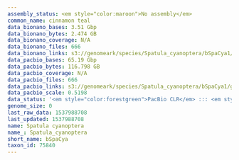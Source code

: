 ```yaml
---
assembly_status: <em style="color:maroon">No assembly</em>
common_name: cinnamon teal
data_bionano_bases: 3.51 Gbp
data_bionano_bytes: 2.474 GB
data_bionano_coverage: N/A
data_bionano_files: 666
data_bionano_links: s3://genomeark/species/Spatula_cyanoptera/bSpaCya1/genomic_data/bionano/<br>
data_pacbio_bases: 65.19 Gbp
data_pacbio_bytes: 116.798 GB
data_pacbio_coverage: N/A
data_pacbio_files: 666
data_pacbio_links: s3://genomeark/species/Spatula_cyanoptera/bSpaCya1/genomic_data/pacbio/<br>
data_pacbio_scale: 0.5198
data_status: '<em style="color:forestgreen">PacBio CLR</em> ::: <em style="color:forestgreen">Bionano</em>'
genome_size: 0
last_raw_data: 1537988708
last_updated: 1537988708
name: Spatula cyanoptera
name_: Spatula_cyanoptera
short_name: bSpaCya
taxon_id: 75840
---
```

